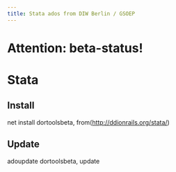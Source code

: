 ```yaml
---
title: Stata ados from DIW Berlin / GSOEP
---
```


# Attention: beta-status!

# Stata

## Install
net install dortoolsbeta, from(http://ddionrails.org/stata/)

## Update
adoupdate dortoolsbeta, update
